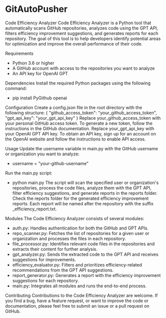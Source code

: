 # GitAutoPusher
Code Efficiency Analyzer
Code Efficiency Analyzer is a Python tool that automatically scans GitHub repositories, analyzes code using the GPT API, filters efficiency improvement suggestions, and generates reports for each repository. The goal of this tool is to help developers identify potential areas for optimization and improve the overall performance of their code.

Requirements
- Python 3.6 or higher
- A GitHub account with access to the repositories you want to analyze
- An API key for OpenAI GPT

Dependencies
Install the required Python packages using the following command:
- pip install PyGithub openai

Configuration
Create a config.json file in the root directory with the following structure:
{
    "github_access_token": "your_github_access_token",
    "gpt_api_key": "your_gpt_api_key"
}
Replace your_github_access_token with your personal GitHub access token. To generate a new token, follow the instructions in the GitHub documentation.
Replace your_gpt_api_key with your OpenAI GPT API key. To obtain an API key, sign up for an account on the OpenAI website and follow the instructions to enable API access.

Usage
Update the username variable in main.py with the GitHub username or organization you want to analyze:
- username = "your-github-username"

Run the main.py script:
- python main.py
The script will scan the specified user or organization's repositories, process the code files, analyze them with the GPT API, filter efficiency suggestions, and generate reports in the reports folder.
Check the reports folder for the generated efficiency improvement reports. Each report will be named after the repository with the suffix _efficiency_report.txt.

Modules
The Code Efficiency Analyzer consists of several modules:
- auth.py: Handles authentication for both the GitHub and GPT APIs.
- repo_scanner.py: Fetches the list of repositories for a given user or organization and processes the files in each repository.
- file_processor.py: Identifies relevant code files in the repositories and extracts their content for further analysis.
- gpt_analyzer.py: Sends the extracted code to the GPT API and receives suggestions for improvements.
- efficiency_evaluator.py: Filters and prioritizes efficiency-related recommendations from the GPT API suggestions.
- report_generator.py: Generates a report with the efficiency improvement suggestions for each repository.
- main.py: Integrates all modules and runs the end-to-end process.

Contributing
Contributions to the Code Efficiency Analyzer are welcome. If you find a bug, have a feature request, or want to improve the code or documentation, please feel free to submit an issue or a pull request on GitHub.



